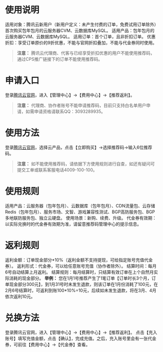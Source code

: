 # 使用说明
适用对象：腾讯云新用户（新用户定义：未产生付费的订单，免费试用订单除外）首次购买包年包月的云服务器CVM、云数据库MySQL。
适用产品：包年包月的云服务器CVM、云数据库MySQL。
适用订单：首个订单，且非折扣订单。
优惠折扣：享受订单原价的9折优惠，不能与官网折扣叠加，不能与代金券同时使用。

>**注意：**
腾讯云代理商、代客与已经享受折扣优惠的用户不能使用推荐码，通过CPS推广链接下的订单不能使用推荐码。


# 申请入口
登录[腾讯云官网](https://www.qcloud.com/)，进入【管理中心】->【费用中心】->【推荐返利】。
>**注意：**
代理商、协作者账号不能申请推荐码，目前只支持白名单用户申请，如需申请资格请联系QQ：3093289935。

# 使用方法
登录[腾讯云官网](https://www.qcloud.com/)，选择云产品，点击【立即购买】->选择推荐码->输入6位推荐码。
>**注意：**
如不能使用推荐码，请依据下方使用规则进行自查，如还有疑问可提交工单或联系客服电话4009-100-100。

# 使用规则
适用产品：云服务器（包年包月）、云数据库（包年包月）、CDN流量包、云存储Redis（包年包月）、服务市场、文智、游戏兼容性测试、BGP高防服务包、BGP多地联防服务包、独立云硬盘。
使用场景：新购、续费、升级。
代金券有效期：以实际兑换时的代金券有效期为准，请留意推荐码管理中心的提示信息。
# 返利规则
返利金额：订单现金部分\*10%（返利金额不支持提现，可给指定账号充值代金券）。
返利形式：代金券，可以给任意账号充值（协作者除外）。
结算时间：每月6号自动结算上月返利。
结算规则：每月结算时，只结算有效订单在上个自然月实际消耗的现金部分。
**举例：**
您在1月1号推荐产生了1笔订单【订单时长3个月，订单现金部分300元】，到1月31号时未发生退款，则该订单在1月份消耗了100元，在2月6号结算时，可返利到账100*10%=10元，后续如未发生退款，将在3月、4月依次返利10元。
# 兑换方法
登录腾讯云官网，进入【管理中心】->【费用中心】->【推荐返利】。
点击【充入账号】填写充值金额，点击【确认】，完成充值。之后，充入账号里会有一张代金券，可前往【费用中心】->【代金券】查看。
